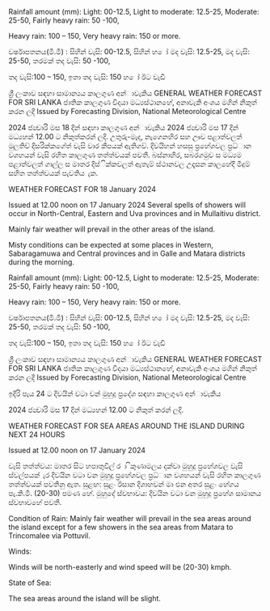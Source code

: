 Rainfall amount (mm): Light: 00-12.5, Light to moderate: 12.5-25, Moderate: 25-50, Fairly heavy rain: 50 -100,

Heavy rain: 100 – 150, Very heavy rain: 150 or more.

වර්ෂාපතනය(මි.මී) : සිහින් වැසි: 00-12.5, සිහින් හ ෝ මද වැසි: 12.5-25, මද වැසි: 25-50, තරමක් තද වැසි: 50 -100,

තද වැසි:100 – 150, ඉතා තද වැසි: 150 හ ෝ ඊට වැඩි

ශ්‍රී ලංකාව සඳහා සාමාන්‍යය කාලගුණ අන්‍ාවැකිය GENERAL WEATHER FORECAST FOR SRI LANKA ජාතික කාලගුණ විදයා මධ්‍යස්ථානහේ, අනාවැකි අංශය මගින් නිකුත් කරන ලදි Issued by Forecasting Division, National Meteorological Centre

2024 ජන්‍වාරි මස 18 දින්‍ සඳහා කාලගුණ අන්‍ාවැකිය 2024 ජන්‍වාරි මස 17 දින්‍ මධ්‍යහන්‍ 12.00 ට නිකුත්කරන්‍ ලදි. උතුරු-මැද, නැගෙනහිර සහ ඌව පළාත්වලත් මුලතිව් දිසරික්කගේත් වැසි වාර කීපයක් ඇතිගව්. දිවයිහන් හසසු ප්‍රහේශවල ප්‍රධ්‍ාන වශහයන් වැසි රහිත කාලගුණ තත්ත්වයක් පවතී. බස්නාහිර, සබරගමුව ස මධ්‍යම පළාත්වලත් ගාල්ල ස මාතර දිස්ික්කවලත් ඇතැම් ස්ථානවල උදෑසන කාලහේදී මීදුම් සහිත තත්ත්වයක් පැවතිය ැක.

WEATHER FORECAST FOR 18 January 2024

Issued at 12.00 noon on 17 January 2024 Several spells of showers will occur in North-Central, Eastern and Uva provinces and in Mullaitivu district.

Mainly fair weather will prevail in the other areas of the island.

Misty conditions can be expected at some places in Western, Sabaragamuwa and Central provinces and in Galle and Matara districts during the morning.

Rainfall amount (mm): Light: 00-12.5, Light to moderate: 12.5-25, Moderate: 25-50, Fairly heavy rain: 50 -100,

Heavy rain: 100 – 150, Very heavy rain: 150 or more.

වර්ෂාපතනය(මි.මී) : සිහින් වැසි: 00-12.5, සිහින් හ ෝ මද වැසි: 12.5-25, මද වැසි: 25-50, තරමක් තද වැසි: 50 -100,

තද වැසි:100 – 150, ඉතා තද වැසි: 150 හ ෝ ඊට වැඩි

ශ්‍රී ලංකාව සඳහා සාමාන්‍යය කාලගුණ අන්‍ාවැකිය GENERAL WEATHER FORECAST FOR SRI LANKA ජාතික කාලගුණ විදයා මධ්‍යස්ථානහේ, අනාවැකි අංශය මගින් නිකුත් කරන ලදි Issued by Forecasting Division, National Meteorological Centre

ඉදිරි පැය 24 ට දිවයින්‍ වටා වන්‍ මුහුදු ප්‍රදේශ සඳහා කාලගුණ අන්‍ාවැකිය

2024 ජන්‍වාරි මස 17 දින්‍ මධ්‍යහන්‍ 12.00 ට නිකුත් කරන්‍ ලදි.

WEATHER FORECAST FOR SEA AREAS AROUND THE ISLAND DURING NEXT 24 HOURS

Issued at 12.00 noon on 17 January 2024

වැසි තත්ත්වය: මාතර සිට හපාතුවිල් ර ා ිකුණාමලය දක්වා මුහුදු ප්‍රහේශවල වැසි ස්වල්පයක් ැර දිවයින වටා වන මුහුදු ප්‍රහේශවල ප්‍රධ්‍ාන වශහයන් වැසි රහිත කාලගුණ තත්ත්වයක් පවතිනු ඇත. සුළඟ: සුළං ඊසාන දිශාහවන් මා එන අතර සුළං හේගය පැ.කි.මී. (20-30) පමණ හේ. මුහුදේ ස්වභාවය: දිවයින වටා වන මුහුදු ප්‍රහේශ සාමානය ස්වභාවහේ පවතී.

Condition of Rain: Mainly fair weather will prevail in the sea areas around the island except for a few showers in the sea areas from Matara to Trincomalee via Pottuvil.

Winds:

Winds will be north-easterly and wind speed will be (20-30) kmph.

State of Sea:

The sea areas around the island will be slight.